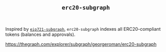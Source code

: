 <div align="center">
  <h2><code>erc20-subgraph</code></h2>
</div>

<br/>

Inspired by [`eip721-subgraph`](https://github.com/wighawag/eip721-subgraph), `erc20-subgraph` indexes all ERC20-compliant tokens (balances and approvals).

https://thegraph.com/explorer/subgraph/georgeroman/erc20-subgraph
